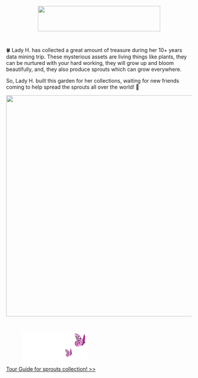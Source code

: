 <p align="center">
<img src="https://github.com/lady-h-world/My_Garden/blob/main/images/at_gate_title.png" width="332" height="69" />
</p>

#
<p align="left">
  🍀 Lady H. has collected a great amount of treasure during her 10+ years data mining trip. These mysterious assets are living things like plants, they can be nurtured with your hard working, they will grow up and bloom beautifully, and, they also produce sprouts which can grow everywhere.  

  So, Lady H. built this garden for her collections, waiting for new friends coming to help spread the sprouts all over the world! 💖
</p>

<p align="center">
<kbd><img src="https://github.com/lady-h-world/My_Garden/blob/main/images/at_the_gate.png" width="880" height="599" /></kbd>
</p>

# 

<p align="left">
  &nbsp;&nbsp;&nbsp;&nbsp;&nbsp;&nbsp;&nbsp;&nbsp;&nbsp;&nbsp;
<img src="https://github.com/lady-h-world/My_Garden/blob/main/images/follow_us.png" width="180" height="75" />
</p>

[Tour Guide for sprouts collection! >>][1]


[1]:https://github.com/lady-h-world/My_Garden/blob/main/reading_pages/tour_guide.md

